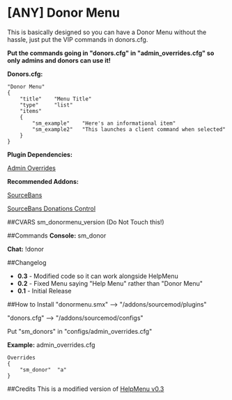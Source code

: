 [ANY] Donor Menu
============
This is basically designed so you can have a Donor Menu without the hassle, just put the VIP commands in donors.cfg.

**Put the commands going in "donors.cfg" in "admin_overrides.cfg" so only admins and donors can use it!**

**Donors.cfg:** 
```
"Donor Menu"
{
    "title"    "Menu Title"
    "type"     "list"
    "items"
    {
        "sm_example"	"Here's an informational item"
        "sm_example2"  	"This launches a client command when selected"
    }
}
```

**Plugin Dependencies:**

[Admin Overrides](https://wiki.alliedmods.net/Overriding_Command_Access_(SourceMod))

**Recommended Addons:**

[SourceBans](https://forums.alliedmods.net/showthread.php?t=61000)

[SourceBans Donations Control](https://forums.alliedmods.net/showthread.php?t=221742)

##CVARS
sm_donormenu_version (Do Not Touch this!)

##Commands
**Console:** sm_donor

**Chat:** !donor

##Changelog
- **0.3** - Modified code so it can work alongside HelpMenu
- **0.2** - Fixed Menu saying "Help Menu" rather than "Donor Menu"
- **0.1** - Initial Release

##How to Install
"donormenu.smx" --> "<game>/addons/sourcemod/plugins"

"donors.cfg" --> "<game>/addons/sourcemod/configs"

Put "sm_donors" in "configs/admin_overrides.cfg"

**Example:** admin_overrides.cfg
```
Overrides
{
	"sm_donor"  "a"
}
```

##Credits
This is a modified version of [HelpMenu v0.3](https://forums.alliedmods.net/showthread.php?t=72576)
